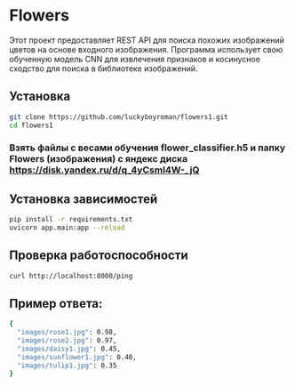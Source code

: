 # Flowers

Этот проект предоставляет REST API для поиска похожих изображений цветов на основе входного изображения. Программа использует свою обученную модель CNN для извлечения признаков и косинусное сходство для поиска в библиотеке изображений.

## Установка

```bash
git clone https://github.com/luckyboyroman/flowers1.git
cd flowers1
```
### Взять файлы с весами обучения flower_classifier.h5 и папку Flowers (изображения) с яндекс диска https://disk.yandex.ru/d/q_4yCsml4W-_jQ
## Установка зависимостей

```bash
pip install -r requirements.txt
uvicorn app.main:app --reload
```

## Проверка работоспособности
```bash
curl http://localhost:8000/ping
```
## Пример ответа:
```bash
{
  "images/rose1.jpg": 0.98,
  "images/rose2.jpg": 0.97,
  "images/daisy1.jpg": 0.45,
  "images/sunflower1.jpg": 0.40,
  "images/tulip1.jpg": 0.35
}
```
